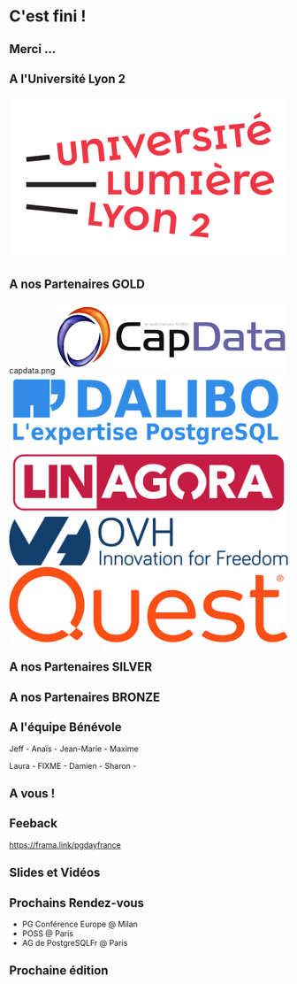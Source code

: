 # C'est fini !

## Merci ...

## A l'Université Lyon 2

![](img/lyon2.png)

## A nos Partenaires GOLD

capdata.png
![](img/gold/capdata.png) 
![](img/gold/dalibo.png) 
![](img/gold/linagora.png)
![](img/gold/ovh.png) 
![](img/gold/quest.jpg) 

## A nos Partenaires SILVER

## A nos Partenaires BRONZE

## A l'équipe Bénévole 

Jeff - Anaïs - Jean-Marie - Maxime

Laura - FIXME - Damien - Sharon -

## A vous !

## Feeback

https://frama.link/pgdayfrance


## Slides et Vidéos 


## Prochains Rendez-vous 

* PG Conférence Europe @ Milan
* POSS @ Paris 
* AG de PostgreSQLFr @ Paris


## Prochaine édition 





